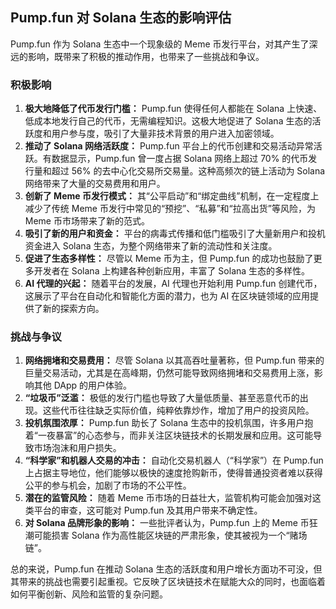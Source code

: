 ## Pump.fun 对 Solana 生态的影响评估

Pump.fun 作为 Solana 生态中一个现象级的 Meme 币发行平台，对其产生了深远的影响，既带来了积极的推动作用，也带来了一些挑战和争议。

### 积极影响

1.  **极大地降低了代币发行门槛：** Pump.fun 使得任何人都能在 Solana 上快速、低成本地发行自己的代币，无需编程知识。这极大地促进了 Solana 生态的活跃度和用户参与度，吸引了大量非技术背景的用户进入加密领域。
2.  **推动了 Solana 网络活跃度：** Pump.fun 平台上的代币创建和交易活动异常活跃。有数据显示，Pump.fun 曾一度占据 Solana 网络上超过 70% 的代币发行量和超过 56% 的去中心化交易所交易量。这种高频次的链上活动为 Solana 网络带来了大量的交易费用和用户。
3.  **创新了 Meme 币发行模式：** 其“公平启动”和“绑定曲线”机制，在一定程度上减少了传统 Meme 币发行中常见的“预挖”、“私募”和“拉高出货”等风险，为 Meme 币市场带来了新的范式。
4.  **吸引了新的用户和资金：** 平台的病毒式传播和低门槛吸引了大量新用户和投机资金进入 Solana 生态，为整个网络带来了新的流动性和关注度。
5.  **促进了生态多样性：** 尽管以 Meme 币为主，但 Pump.fun 的成功也鼓励了更多开发者在 Solana 上构建各种创新应用，丰富了 Solana 生态的多样性。
6.  **AI 代理的兴起：** 随着平台的发展，AI 代理也开始利用 Pump.fun 创建代币，这展示了平台在自动化和智能化方面的潜力，也为 AI 在区块链领域的应用提供了新的探索方向。

### 挑战与争议

1.  **网络拥堵和交易费用：** 尽管 Solana 以其高吞吐量著称，但 Pump.fun 带来的巨量交易活动，尤其是在高峰期，仍然可能导致网络拥堵和交易费用上涨，影响其他 DApp 的用户体验。
2.  **“垃圾币”泛滥：** 极低的发行门槛也导致了大量低质量、甚至恶意代币的出现。这些代币往往缺乏实际价值，纯粹依靠炒作，增加了用户的投资风险。
3.  **投机氛围浓厚：** Pump.fun 助长了 Solana 生态中的投机氛围，许多用户抱着“一夜暴富”的心态参与，而非关注区块链技术的长期发展和应用。这可能导致市场泡沫和用户损失。
4.  **“科学家”和机器人交易的冲击：** 自动化交易机器人（“科学家”）在 Pump.fun 上占据主导地位，他们能够以极快的速度抢购新币，使得普通投资者难以获得公平的参与机会，加剧了市场的不公平性。
5.  **潜在的监管风险：** 随着 Meme 币市场的日益壮大，监管机构可能会加强对这类平台的审查，这可能对 Pump.fun 及其用户带来不确定性。
6.  **对 Solana 品牌形象的影响：** 一些批评者认为，Pump.fun 上的 Meme 币狂潮可能损害 Solana 作为高性能区块链的严肃形象，使其被视为一个“赌场链”。

总的来说，Pump.fun 在推动 Solana 生态的活跃度和用户增长方面功不可没，但其带来的挑战也需要引起重视。它反映了区块链技术在赋能大众的同时，也面临着如何平衡创新、风险和监管的复杂问题。

